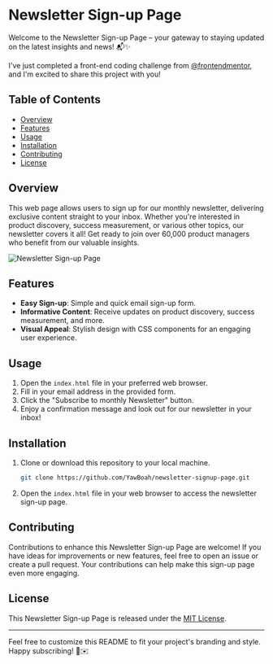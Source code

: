 # Newsletter Sign-up Page

Welcome to the Newsletter Sign-up Page – your gateway to staying updated on the latest insights and news! 📬✨

I've just completed a front-end coding challenge from [@frontendmentor](https://www.frontendmentor.io/), and I'm excited to share this project with you!

## Table of Contents
- [Overview](#overview)
- [Features](#features)
- [Usage](#usage)
- [Installation](#installation)
- [Contributing](#contributing)
- [License](#license)

## Overview

This web page allows users to sign up for our monthly newsletter, delivering exclusive content straight to your inbox. Whether you're interested in product discovery, success measurement, or various other topics, our newsletter covers it all! Get ready to join over 60,000 product managers who benefit from our valuable insights.

![Newsletter Sign-up Page](/images/newsletter-signup-screenshot.png)

## Features

- **Easy Sign-up**: Simple and quick email sign-up form.
- **Informative Content**: Receive updates on product discovery, success measurement, and more.
- **Visual Appeal**: Stylish design with CSS components for an engaging user experience.

## Usage

1. Open the `index.html` file in your preferred web browser.
2. Fill in your email address in the provided form.
3. Click the "Subscribe to monthly Newsletter" button.
4. Enjoy a confirmation message and look out for our newsletter in your inbox!

## Installation

1. Clone or download this repository to your local machine.

   ```bash
   git clone https://github.com/YawBoah/newsletter-signup-page.git
   ```

2. Open the `index.html` file in your web browser to access the newsletter sign-up page.

## Contributing
Contributions to enhance this Newsletter Sign-up Page are welcome! If you have ideas for improvements or new features, feel free to open an issue or create a pull request. Your contributions can help make this sign-up page even more engaging.

## License
This Newsletter Sign-up Page is released under the [MIT License](LICENSE).

---

Feel free to customize this README to fit your project's branding and style. Happy subscribing! 🚀✉️
